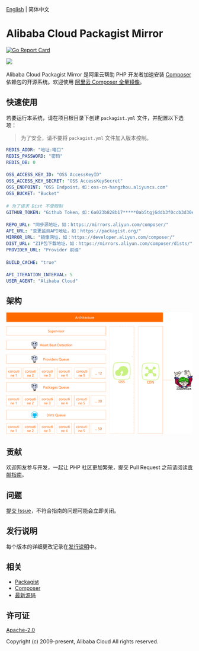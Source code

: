 [English](/README.md) | 简体中文


# Alibaba Cloud Packagist Mirror
[![Go Report Card](https://goreportcard.com/badge/github.com/aliyun/packagist-mirror)](https://goreportcard.com/report/github.com/aliyun/packagist-mirror)

![](https://aliyunsdk-pages.alicdn.com/icons/AlibabaCloud.svg)


Alibaba Cloud Packagist Mirror 是阿里云帮助 PHP 开发者加速安装 [Composer](https://getcomposer.org) 依赖包的开源系统。欢迎使用 [阿里云 Composer 全量镜像](https://developer.aliyun.com/composer)。



## 快速使用
若要运行本系统，请在项目根目录下创建 `packagist.yml` 文件，并配置以下选项：
> 为了安全，请不要将 `packagist.yml` 文件加入版本控制。

```yaml
REDIS_ADDR: "地址:端口"
REDIS_PASSWORD: "密码"
REDIS_DB: 0

OSS_ACCESS_KEY_ID: "OSS AccessKeyID"
OSS_ACCESS_KEY_SECRET: "OSS AccessKeySecret"
OSS_ENDPOINT: "OSS Endpoint，如：oss-cn-hangzhou.aliyuncs.com"
OSS_BUCKET: "Bucket"

# 为了请求 Dist 不受限制
GITHUB_TOKEN: "Github Token，如：6a023b828b17*****0ab5tgj6ddb3f0ccb3d30e0"

REPO_URL: "同步源地址，如：https://mirrors.aliyun.com/composer/"
API_URL: "变更监测API地址，如：https://packagist.org/"
MIRROR_URL: "镜像网址，如：https://developer.aliyun.com/composer/"
DIST_URL: "ZIP包下载地址，如：https://mirrors.aliyun.com/composer/dists/"
PROVIDER_URL: "Provider 前缀"

BUILD_CACHE: "true"

API_ITERATION_INTERVAL: 5
USER_AGENT: "Alibaba Cloud"
```


## 架构
![](architecture.png)


## 贡献
欢迎网友参与开发，一起让 PHP 社区更加繁荣，提交 Pull Request 之前请阅读[贡献指南](/CONTRIBUTING.md)。


## 问题
[提交 Issue](https://github.com/aliyun/packagist-mirror/issues/new/choose)，不符合指南的问题可能会立即关闭。


## 发行说明
每个版本的详细更改记录在[发行说明](/CHANGELOG.md)中。


## 相关
* [Packagist](https://packagist.org/)
* [Composer](https://getcomposer.org)
* [最新源码](https://github.com/aliyun/packagist-mirror)


## 许可证
[Apache-2.0](/LICENSE.md)

Copyright (c) 2009-present, Alibaba Cloud All rights reserved.
